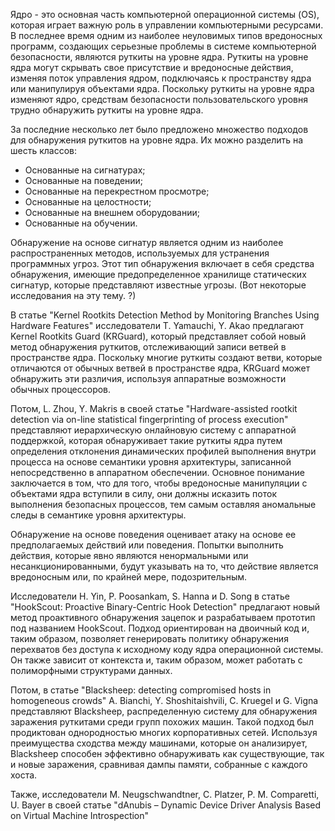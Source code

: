 Ядро - это основная часть компьютерной операционной системы (OS), которая играет важную роль в управлении компьютерными ресурсами. В последнее время одним из наиболее неуловимых типов вредоносных программ, создающих серьезные проблемы в системе компьютерной безопасности, являются руткиты на уровне ядра. Руткиты на уровне ядра могут скрывать свое присутствие и вредоносные действия, изменяя поток управления ядром, подключаясь к пространству ядра или манипулируя объектами ядра. Поскольку руткиты на уровне ядра изменяют ядро, средствам безопасности пользовательского уровня трудно обнаружить руткиты на уровне ядра. 

За последние несколько лет было предложено множество подходов для обнаружения руткитов на уровне ядра. Их можно разделить на шесть классов:

* Основанные на сигнатурах;
* Основанные на поведении;
* Основанные на перекрестном просмотре;
* Основанные на целостности;
* Основанные на внешнем оборудовании;
* Основанные на обучении.


Обнаружение на основе сигнатур является одним из наиболее распространенных методов, используемых для устранения программных угроз. Этот тип обнаружения включает в себя средства обнаружения, имеющие предопределенное хранилище статических сигнатур, которые представляют известные угрозы. (Вот некоторые исследования на эту тему. ?) 

В статье "Kernel Rootkits Detection Method by Monitoring Branches Using Hardware Features" исследователи T. Yamauchi, Y. Akao предлагают Kernel Rootkits Guard (KRGuard), который представляет собой новый метод обнаружения руткитов, отслеживающий записи ветвей в пространстве ядра. Поскольку многие руткиты создают ветви, которые отличаются от обычных ветвей в пространстве ядра, KRGuard может обнаружить эти различия, используя аппаратные возможности обычных процессоров.

Потом, L. Zhou, Y. Makris в своей статье "Hardware-assisted rootkit detection via on-line statistical fingerprinting of process execution" представляют иерархическую онлайновую систему с аппаратной поддержкой, которая обнаруживает такие руткиты ядра путем определения отклонения динамических профилей выполнения внутри процесса на основе семантики уровня архитектуры, записанной непосредственно в аппаратном обеспечении. Основное понимание заключается в том, что для того, чтобы вредоносные манипуляции с объектами ядра вступили в силу, они должны исказить поток выполнения безопасных процессов, тем самым оставляя аномальные следы в семантике уровня архитектуры.

Обнаружение на основе поведения оценивает атаку на основе ее предполагаемых действий или поведения. Попытки выполнить действия, которые явно являются ненормальными или несанкционированными, будут указывать на то, что действие является вредоносным или, по крайней мере, подозрительным.


Исследователи H. Yin, P. Poosankam, S. Hanna и D. Song в статье "HookScout: Proactive Binary-Centric Hook Detection" предлагают новый метод проактивного обнаружения зацепок и разрабатываем прототип под названием HookScout. Подход ориентирован на двоичный код и, таким образом, позволяет генерировать политику обнаружения перехватов без доступа к исходному коду ядра операционной системы. Он также зависит от контекста и, таким образом, может работать с полиморфными структурами данных.

Потом, в статье "Blacksheep: detecting compromised hosts in homogeneous crowds" A. Bianchi, Y. Shoshitaishvili, C. Kruegel и G. Vigna представляют Blacksheep, распределенную систему для обнаружения заражения руткитами среди групп похожих машин. Такой подход был продиктован однородностью многих корпоративных сетей. Используя преимущества сходства между машинами, которые он анализирует, Blacksheep способен эффективно обнаруживать как существующие, так и новые заражения, сравнивая дампы памяти, собранные с каждого хоста.

Также, исследователи M. Neugschwandtner, C. Platzer, P. M. Comparetti, U. Bayer в своей статье "dAnubis – Dynamic Device Driver Analysis Based on Virtual Machine Introspection" 

